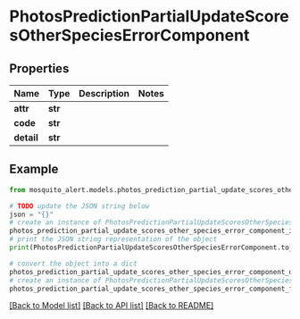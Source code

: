 # PhotosPredictionPartialUpdateScoresOtherSpeciesErrorComponent


## Properties

Name | Type | Description | Notes
------------ | ------------- | ------------- | -------------
**attr** | **str** |  | 
**code** | **str** |  | 
**detail** | **str** |  | 

## Example

```python
from mosquito_alert.models.photos_prediction_partial_update_scores_other_species_error_component import PhotosPredictionPartialUpdateScoresOtherSpeciesErrorComponent

# TODO update the JSON string below
json = "{}"
# create an instance of PhotosPredictionPartialUpdateScoresOtherSpeciesErrorComponent from a JSON string
photos_prediction_partial_update_scores_other_species_error_component_instance = PhotosPredictionPartialUpdateScoresOtherSpeciesErrorComponent.from_json(json)
# print the JSON string representation of the object
print(PhotosPredictionPartialUpdateScoresOtherSpeciesErrorComponent.to_json())

# convert the object into a dict
photos_prediction_partial_update_scores_other_species_error_component_dict = photos_prediction_partial_update_scores_other_species_error_component_instance.to_dict()
# create an instance of PhotosPredictionPartialUpdateScoresOtherSpeciesErrorComponent from a dict
photos_prediction_partial_update_scores_other_species_error_component_from_dict = PhotosPredictionPartialUpdateScoresOtherSpeciesErrorComponent.from_dict(photos_prediction_partial_update_scores_other_species_error_component_dict)
```
[[Back to Model list]](../README.md#documentation-for-models) [[Back to API list]](../README.md#documentation-for-api-endpoints) [[Back to README]](../README.md)



